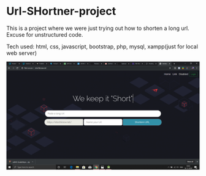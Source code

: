 # Url-SHortner-project


This is a project where we were just trying out how to shorten a long url. Excuse for unstructured code.  

Tech used:
html, css, javascript, bootstrap, php, mysql, xampp(just for local web server)

![Screenshot](screenshot.png)
